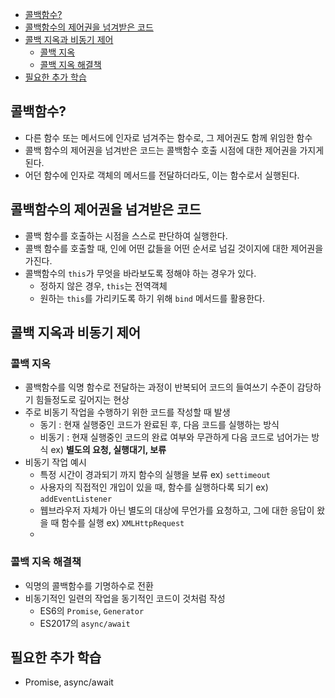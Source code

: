 - [콜백함수?](#콜백함수)
- [콜백함수의 제어권을 넘겨받은 코드](#콜백함수의-제어권을-넘겨받은-코드)
- [콜백 지옥과 비동기 제어](#콜백-지옥과-비동기-제어)
  - [콜백 지옥](#콜백-지옥)
  - [콜백 지옥 해결책](#콜백-지옥-해결책)
- [필요한 추가 학습](#필요한-추가-학습)

## 콜백함수?

- 다른 함수 또는 메서드에 인자로 넘겨주는 함수로, 그 제어권도 함께 위임한 함수
- 콜백 함수의 제어권을 넘겨반은 코드는 콜백함수 호출 시점에 대한 제어권을 가지게 된다.
- 어던 함수에 인자로 객체의 메서드를 전달하더라도, 이는 함수로서 실행된다.

## 콜백함수의 제어권을 넘겨받은 코드

- 콜백 함수를 호출하는 시점을 스스로 판단하여 실행한다.
- 콜백 함수를 호출할 때, 인에 어떤 값들을 어떤 순서로 넘길 것이지에 대한 제어권을 가진다.
- 콜백함수의 `this`가 무엇을 바라보도록 정해야 하는 경우가 있다.
  - 정하지 않은 경우, `this`는 전역객체
  - 원하는 `this`를 가리키도록 하기 위해 `bind` 메서드를 활용한다.

## 콜백 지옥과 비동기 제어

### 콜백 지옥

- 콜백함수를 익명 함수로 전달하는 과정이 반복되어 코드의 들여쓰기 수준이 감당하기 힘들정도로 깊어지는 현상
- 주로 비동기 작업을 수행하기 위한 코드를 작성할 때 발생
  - 동기 : 현재 실행중인 코드가 완료된 후, 다음 코드를 실행하는 방식
  - 비동기 : 현재 실행중인 코드의 완료 여부와 무관하게 다음 코드로 넘어가는 방식 ex) **별도의 요청, 실행대기, 보류**
- 비동기 작업 예시
  - 특정 시간이 경과되기 까지 함수의 실행을 보류 ex) `settimeout`
  - 사용자의 직접적인 개입이 있을 때, 함수를 실행하다록 되기 ex) `addEventListener`
  - 웹브라우저 자체가 아닌 별도의 대상에 무언가를 요청하고, 그에 대한 응답이 왔을 때 함수를 실행 ex) `XMLHttpRequest`
  -

### 콜백 지옥 해결책

- 익명의 콜백함수를 기명하수로 전환
- 비동기적인 일련의 작업을 동기적인 코드이 것처럼 작성
  - ES6의 `Promise`, `Generator`
  - ES2017의 `async/await`

## 필요한 추가 학습

- Promise, async/await
